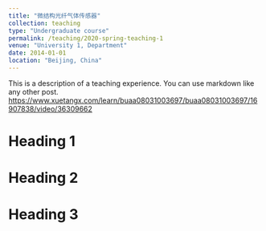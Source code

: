 ```yaml
---
title: "微结构光纤气体传感器"
collection: teaching
type: "Undergraduate course"
permalink: /teaching/2020-spring-teaching-1
venue: "University 1, Department"
date: 2014-01-01
location: "Beijing, China"
---
```


This is a description of a teaching experience. You can use markdown like any other post. https://www.xuetangx.com/learn/buaa08031003697/buaa08031003697/16907838/video/36309662

Heading 1
======

Heading 2
======

Heading 3
======

